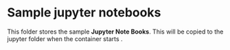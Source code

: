 # Sample jupyter notebooks

This folder stores the sample **Jupyter Note Books**. This will be copied to the jupyter folder when the container starts .

